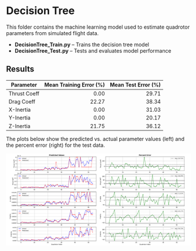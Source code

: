# Decision Tree

This folder contains the machine learning model used to estimate quadrotor parameters from simulated flight data.

- **DecisionTree_Train.py** – Trains the decision tree model  
- **DecisionTree_Test.py** – Tests and evaluates model performance

## Results

| Parameter | Mean Training Error (%) | Mean Test Error (%) |
|------------|-------------------:|---------------:|
| Thrust Coeff | 0.00 | 29.71 |
| Drag Coeff | 22.27 | 38.34 |
| X-Inertia | 0.00 | 31.03 |
| Y-Inertia | 0.00 | 20.17 |
| Z-Inertia | 21.75 | 36.12 |

The plots below show the predicted vs. actual parameter values (left) and the percent error (right) for the test data.

![Decision Tree Results](https://github.com/BrennanLarsen/Quad-X-Parameter-ID-Through-ML/blob/25db1e27de723fc43bcdef844c3ae299249fb109/Decision%20Tree/Figures/Decision%20Tree%20Results.png)
